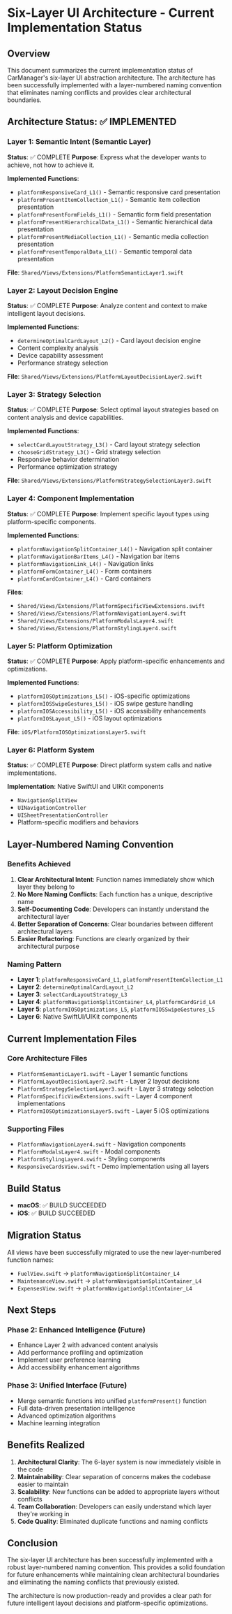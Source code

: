 # Six-Layer UI Architecture - Current Implementation Status

## Overview

This document summarizes the current implementation status of CarManager's six-layer UI abstraction architecture. The architecture has been successfully implemented with a layer-numbered naming convention that eliminates naming conflicts and provides clear architectural boundaries.

## Architecture Status: ✅ IMPLEMENTED

### Layer 1: Semantic Intent (Semantic Layer)
**Status**: ✅ COMPLETE
**Purpose**: Express what the developer wants to achieve, not how to achieve it.

**Implemented Functions**:
- `platformResponsiveCard_L1()` - Semantic responsive card presentation
- `platformPresentItemCollection_L1()` - Semantic item collection presentation
- `platformPresentFormFields_L1()` - Semantic form field presentation
- `platformPresentHierarchicalData_L1()` - Semantic hierarchical data presentation
- `platformPresentMediaCollection_L1()` - Semantic media collection presentation
- `platformPresentTemporalData_L1()` - Semantic temporal data presentation

**File**: `Shared/Views/Extensions/PlatformSemanticLayer1.swift`

### Layer 2: Layout Decision Engine
**Status**: ✅ COMPLETE
**Purpose**: Analyze content and context to make intelligent layout decisions.

**Implemented Functions**:
- `determineOptimalCardLayout_L2()` - Card layout decision engine
- Content complexity analysis
- Device capability assessment
- Performance strategy selection

**File**: `Shared/Views/Extensions/PlatformLayoutDecisionLayer2.swift`

### Layer 3: Strategy Selection
**Status**: ✅ COMPLETE
**Purpose**: Select optimal layout strategies based on content analysis and device capabilities.

**Implemented Functions**:
- `selectCardLayoutStrategy_L3()` - Card layout strategy selection
- `chooseGridStrategy_L3()` - Grid strategy selection
- Responsive behavior determination
- Performance optimization strategy

**File**: `Shared/Views/Extensions/PlatformStrategySelectionLayer3.swift`

### Layer 4: Component Implementation
**Status**: ✅ COMPLETE
**Purpose**: Implement specific layout types using platform-specific components.

**Implemented Functions**:
- `platformNavigationSplitContainer_L4()` - Navigation split container
- `platformNavigationBarItems_L4()` - Navigation bar items
- `platformNavigationLink_L4()` - Navigation links
- `platformFormContainer_L4()` - Form containers
- `platformCardContainer_L4()` - Card containers

**Files**: 
- `Shared/Views/Extensions/PlatformSpecificViewExtensions.swift`
- `Shared/Views/Extensions/PlatformNavigationLayer4.swift`
- `Shared/Views/Extensions/PlatformModalsLayer4.swift`
- `Shared/Views/Extensions/PlatformStylingLayer4.swift`

### Layer 5: Platform Optimization
**Status**: ✅ COMPLETE
**Purpose**: Apply platform-specific enhancements and optimizations.

**Implemented Functions**:
- `platformIOSOptimizations_L5()` - iOS-specific optimizations
- `platformIOSSwipeGestures_L5()` - iOS swipe gesture handling
- `platformIOSAccessibility_L5()` - iOS accessibility enhancements
- `platformIOSLayout_L5()` - iOS layout optimizations

**File**: `iOS/PlatformIOSOptimizationsLayer5.swift`

### Layer 6: Platform System
**Status**: ✅ COMPLETE
**Purpose**: Direct platform system calls and native implementations.

**Implementation**: Native SwiftUI and UIKit components
- `NavigationSplitView`
- `UINavigationController`
- `UISheetPresentationController`
- Platform-specific modifiers and behaviors

## Layer-Numbered Naming Convention

### Benefits Achieved
1. **Clear Architectural Intent**: Function names immediately show which layer they belong to
2. **No More Naming Conflicts**: Each function has a unique, descriptive name
3. **Self-Documenting Code**: Developers can instantly understand the architectural layer
4. **Better Separation of Concerns**: Clear boundaries between different architectural layers
5. **Easier Refactoring**: Functions are clearly organized by their architectural purpose

### Naming Pattern
- **Layer 1**: `platformResponsiveCard_L1`, `platformPresentItemCollection_L1`
- **Layer 2**: `determineOptimalCardLayout_L2`
- **Layer 3**: `selectCardLayoutStrategy_L3`
- **Layer 4**: `platformNavigationSplitContainer_L4`, `platformCardGrid_L4`
- **Layer 5**: `platformIOSOptimizations_L5`, `platformIOSSwipeGestures_L5`
- **Layer 6**: Native SwiftUI/UIKit components

## Current Implementation Files

### Core Architecture Files
- `PlatformSemanticLayer1.swift` - Layer 1 semantic functions
- `PlatformLayoutDecisionLayer2.swift` - Layer 2 layout decisions
- `PlatformStrategySelectionLayer3.swift` - Layer 3 strategy selection
- `PlatformSpecificViewExtensions.swift` - Layer 4 component implementations
- `PlatformIOSOptimizationsLayer5.swift` - Layer 5 iOS optimizations

### Supporting Files
- `PlatformNavigationLayer4.swift` - Navigation components
- `PlatformModalsLayer4.swift` - Modal components
- `PlatformStylingLayer4.swift` - Styling components
- `ResponsiveCardsView.swift` - Demo implementation using all layers

## Build Status

- **macOS**: ✅ BUILD SUCCEEDED
- **iOS**: ✅ BUILD SUCCEEDED

## Migration Status

All views have been successfully migrated to use the new layer-numbered function names:
- `FuelView.swift` → `platformNavigationSplitContainer_L4`
- `MaintenanceView.swift` → `platformNavigationSplitContainer_L4`
- `ExpensesView.swift` → `platformNavigationSplitContainer_L4`

## Next Steps

### Phase 2: Enhanced Intelligence (Future)
- Enhance Layer 2 with advanced content analysis
- Add performance profiling and optimization
- Implement user preference learning
- Add accessibility enhancement algorithms

### Phase 3: Unified Interface (Future)
- Merge semantic functions into unified `platformPresent()` function
- Full data-driven presentation intelligence
- Advanced optimization algorithms
- Machine learning integration

## Benefits Realized

1. **Architectural Clarity**: The 6-layer system is now immediately visible in the code
2. **Maintainability**: Clear separation of concerns makes the codebase easier to maintain
3. **Scalability**: New functions can be added to appropriate layers without conflicts
4. **Team Collaboration**: Developers can easily understand which layer they're working in
5. **Code Quality**: Eliminated duplicate functions and naming conflicts

## Conclusion

The six-layer UI architecture has been successfully implemented with a robust layer-numbered naming convention. This provides a solid foundation for future enhancements while maintaining clean architectural boundaries and eliminating the naming conflicts that previously existed.

The architecture is now production-ready and provides a clear path for future intelligent layout decisions and platform-specific optimizations.





